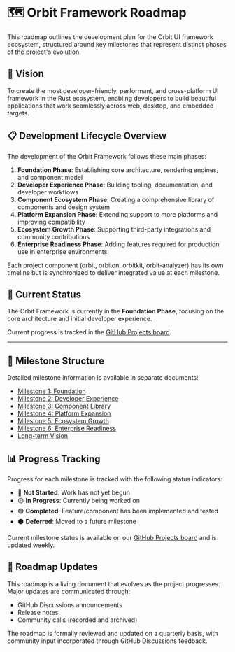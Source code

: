 # 🗺️ Orbit Framework Roadmap

This roadmap outlines the development plan for the Orbit UI framework ecosystem, structured around key milestones that represent distinct phases of the project's evolution.

## 🌟 Vision

To create the most developer-friendly, performant, and cross-platform UI framework in the Rust ecosystem, enabling developers to build beautiful applications that work seamlessly across web, desktop, and embedded targets.

## 📋 Development Lifecycle Overview

The development of the Orbit Framework follows these main phases:

1. **Foundation Phase**: Establishing core architecture, rendering engines, and component model
2. **Developer Experience Phase**: Building tooling, documentation, and developer workflows
3. **Component Ecosystem Phase**: Creating a comprehensive library of components and design system
4. **Platform Expansion Phase**: Extending support to more platforms and improving compatibility
5. **Ecosystem Growth Phase**: Supporting third-party integrations and community contributions
6. **Enterprise Readiness Phase**: Adding features required for production use in enterprise environments

Each project component (orbit, orbiton, orbitkit, orbit-analyzer) has its own timeline but is synchronized to deliver integrated value at each milestone.

## 🚀 Current Status

The Orbit Framework is currently in the **Foundation Phase**, focusing on the core architecture and initial developer experience. 

Current progress is tracked in the [GitHub Projects board](https://github.com/orbitrs/orbit/projects/1).

---

## 📅 Milestone Structure

Detailed milestone information is available in separate documents:

- [Milestone 1: Foundation](/docs/roadmap/milestone-1-foundation.md)
- [Milestone 2: Developer Experience](/docs/roadmap/milestone-2-developer-experience.md)
- [Milestone 3: Component Library](/docs/roadmap/milestone-3-component-library.md)
- [Milestone 4: Platform Expansion](/docs/roadmap/milestone-4-platform-expansion.md)
- [Milestone 5: Ecosystem Growth](/docs/roadmap/milestone-5-ecosystem-growth.md)
- [Milestone 6: Enterprise Readiness](/docs/roadmap/milestone-6-enterprise-readiness.md)
- [Long-term Vision](/docs/roadmap/long-term-vision.md)

## 📊 Progress Tracking

Progress for each milestone is tracked with the following status indicators:

- 🔴 **Not Started**: Work has not yet begun
- 🟡 **In Progress**: Currently being worked on 
- 🟢 **Completed**: Feature/component has been implemented and tested
- ⚫ **Deferred**: Moved to a future milestone

Current milestone status is available on our [GitHub Projects board](https://github.com/orbitrs/orbit/projects/1) and is updated weekly.

## 🔄 Roadmap Updates

This roadmap is a living document that evolves as the project progresses. Major updates are communicated through:

- GitHub Discussions announcements
- Release notes
- Community calls (recorded and archived)

The roadmap is formally reviewed and updated on a quarterly basis, with community input incorporated through GitHub Discussions feedback.
